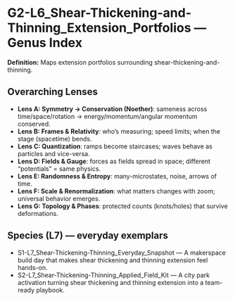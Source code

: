 # G2-L6_Shear-Thickening-and-Thinning_Extension_Portfolios — Genus Index
**Definition:** Maps extension portfolios surrounding shear-thickening-and-thinning.

## Overarching Lenses

- **Lens A: Symmetry -> Conservation (Noether)**: sameness across time/space/rotation → energy/momentum/angular momentum conserved.
- **Lens B: Frames & Relativity**: who’s measuring; speed limits; when the stage (spacetime) bends.
- **Lens C: Quantization**: ramps become staircases; waves behave as particles and vice-versa.
- **Lens D: Fields & Gauge**: forces as fields spread in space; different “potentials” = same physics.
- **Lens E: Randomness & Entropy**: many-microstates, noise, arrows of time.
- **Lens F: Scale & Renormalization**: what matters changes with zoom; universal behavior emerges.
- **Lens G: Topology & Phases**: protected counts (knots/holes) that survive deformations.

## Species (L7) — everyday exemplars
- S1-L7_Shear-Thickening-Thinning_Everyday_Snapshot — A makerspace build day that makes shear thickening and thinning extension feel hands-on.
- S2-L7_Shear-Thickening-Thinning_Applied_Field_Kit — A city park activation turning shear thickening and thinning extension into a team-ready playbook.
